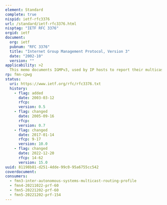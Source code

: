 ```yaml
---
element: Standard
complete: true
nispid: ietf-rfc3376
url: /standard/ietf-rfc3376.html
nisptag: "IETF RFC 3376"
orgid: ietf
document:
  org: ietf
  pubnum: "RFC 3376"
  title: "Internet Group Management Protocol, Version 3"
  date: "2002-10"
  version: ""
applicability: >2
  This memo documents IGMPv3, used by IP hosts to report their multicast group memberships to routers. It obsoletes RFC 2236 1997. IGMPv3 allows group membership termination to be quickly reported to the routing protocol, which is important for high-bandwidth multicast groups and/or subnets with highly volatile group membership.
rp: fmn-cpwg
status:
  uri: https://www.ietf.org/rfc/rfc3376.txt
  history: 
    - flag: added
      date: 2003-03-12
      rfcp: 
      version: 0.5
    - flag: changed
      date: 2005-09-16
      rfcp: 
      version: 0.7
    - flag: changed
      date: 2017-01-14
      rfcp: 9-17
      version: 10.0
    - flag: changed
      date: 2022-12-20
      rfcp: 14-62
      version: 15.0
uuid: 81198b81-d251-4dde-99c0-95a6755cc542
coverdocument:
consumers:
  - fmn3-inter-autonomous-systems-multicast-routing-profile
  - fmn4-20211022-prf-60
  - fmn5-20221202-prf-60
  - fmn5-20221202-prf-154
---
```

